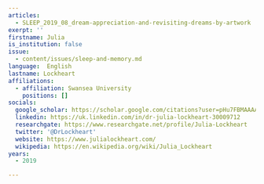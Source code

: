 ```yaml
---
articles:
  - SLEEP_2019_08_dream-appreciation-and-revisiting-dreams-by-artwork
exerpt: ''
firstname: Julia
is_institution: false
issue:
  - content/issues/sleep-and-memory.md
language:  English
lastname: Lockheart
affiliations:
  - affiliation: Swansea University
    positions: []
socials:
  google_scholar: https://scholar.google.com/citations?user=pHu7FBMAAAAJ&hl=en
  linkedin: https://uk.linkedin.com/in/dr-julia-lockheart-30009712
  researchgate: https://www.researchgate.net/profile/Julia-Lockheart
  twitter: '@DrLockheart'
  website: https://www.julialockheart.com/
  wikipedia: https://en.wikipedia.org/wiki/Julia_Lockheart
years:
  - 2019

---
```

